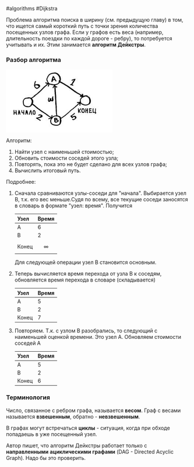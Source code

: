 #algorithms #Dijkstra

Проблема алгоритма поиска в ширину (см. предыдущую главу) в том, что ищется самый короткий путь с точки зрения количества посещенных узлов графа. Если у графов есть веса (например, длительность поездки по каждой дороге - ребру), то потребуется учитывать и их. Этим занимается **алгоритм Дейкстры**.

### Разбор алгоритма

<img src="img\ch7_1.png" alt="ch7_1" align="center">

Алгоритм:
1. Найти узел с наименьшей стоимостью;
2. Обновить стоимости соседей этого узла;
3. Повторять, пока это не будет сделано для всех узлов графа;
4. Вычислить итоговый путь.

Подробнее:

1. Сначала сравниваются узлы-соседи для "начала". Выбирается узел В, т.к. его
   вес меньше.Судя  по всему, все текущие соседи заносятся в словарь в формате
   "узел: время". Получится

   | Узел  | Время      |
   |-------|------------|
   | A     | 6          |
   | B     | 2          |
   | Конец | $$\infty$$ |

   Для следующей операции узел B становится основным.

2. Теперь вычисляется время перехода от узла B к соседям, обновляется время
   перехода в словаре (складывается)

   | Узел  | Время |
   |-------|-------|
   | A     | 5     |
   | B     | 2     |
   | Конец | 7     |

3. Повторяем. Т.к. с узлом B разобрались, то следующий с наименьшей оценкой
   времени. Это узел A. Обновляем стоимости соседей A

   | Узел  | Время |
   |-------|-------|
   | A     | 5     |
   | B     | 2     |
   | Конец | 6     |

### Терминология

Число, связанное с ребром графа, называется **весом**. Граф с весами называется
**взвешенным**, обратно - **невзвешенным**.

В графах могут встречаться **циклы** - ситуация, когда при обходе попадаешь в
уже посещенный узел.

Автор пишет, что алгоритм Дейкстры работает только с **направленными**
**ациклическими графами** (DAG - Directed Acyclic Graph). Надо бы это проверить.
